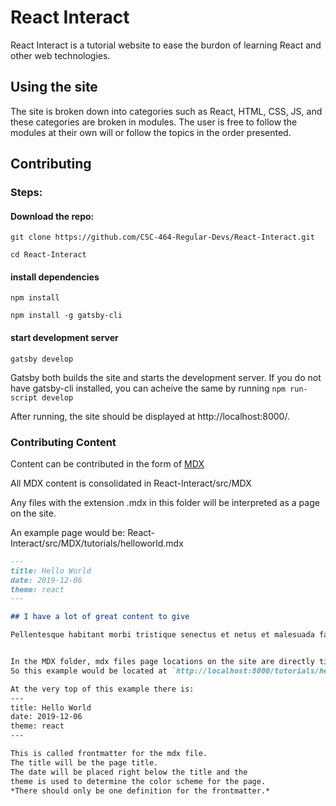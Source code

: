 # React Interact

React Interact is a tutorial website to ease the burdon of learning React and other web technologies.

## Using the site

The site is broken down into categories such as React, HTML, CSS, JS, and these categories are broken in modules. The user is free to follow the modules at their own will or follow the topics in the order presented.

## Contributing

### Steps:
#### Download the repo: 

`git clone https://github.com/CSC-464-Regular-Devs/React-Interact.git`

`cd React-Interact`

#### install dependencies

`npm install`

`npm install -g gatsby-cli`

#### start development server

`gatsby develop`

Gatsby both builds the site and starts the development server. If you do not have gatsby-cli installed, you can acheive the same by running `npm run-script develop`

After running, the site should be displayed at http://localhost:8000/.

### Contributing Content

Content can be contributed in the form of [MDX](https://www.gatsbyjs.org/docs/mdx/)

All MDX content is consolidated in React-Interact/src/MDX

Any files with the extension .mdx in this folder will be interpreted as a page on the site.

An example page would be: React-Interact/src/MDX/tutorials/helloworld.mdx

```markdown
---
title: Hello World
date: 2019-12-06
theme: react
---

## I have a lot of great content to give

Pellentesque habitant morbi tristique senectus et netus et malesuada fames ac turpis egestas.


In the MDX folder, mdx files page locations on the site are directly tied to their path in the folder. 
So this example would be located at `http://localhost:8000/tutorials/helloworld`

At the very top of this example there is:
---
title: Hello World
date: 2019-12-06
theme: react
---

This is called frontmatter for the mdx file. 
The title will be the page title.
The date will be placed right below the title and the
theme is used to determine the color scheme for the page. 
*There should only be one definition for the frontmatter.*
```

